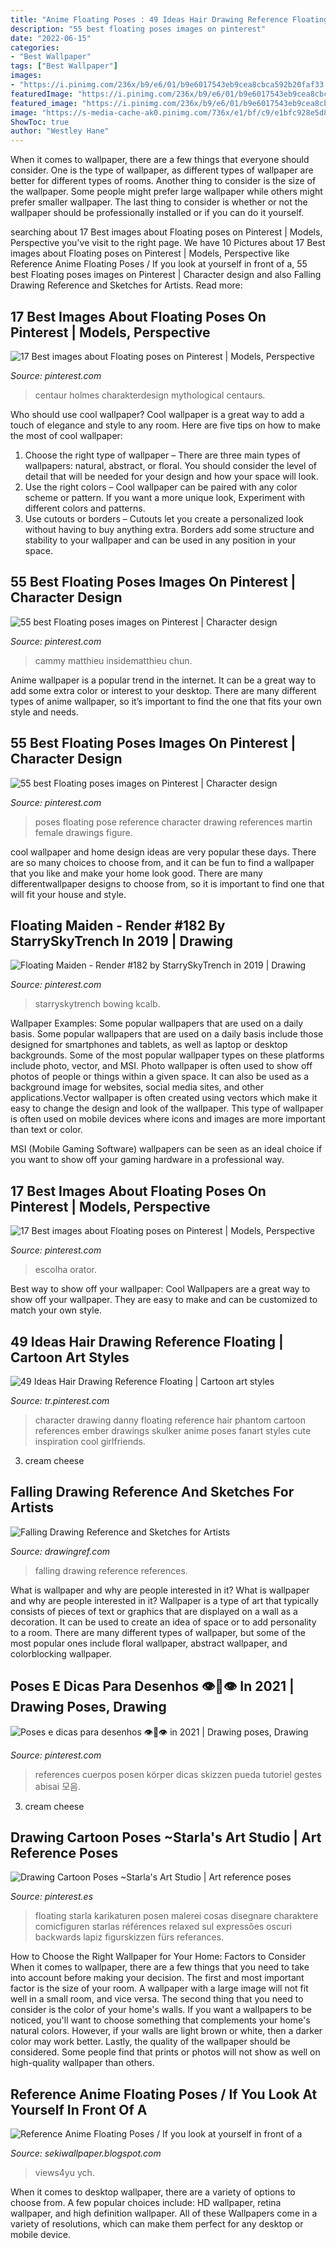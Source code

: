 ```yaml
---
title: "Anime Floating Poses : 49 Ideas Hair Drawing Reference Floating"
description: "55 best floating poses images on pinterest"
date: "2022-06-15"
categories:
- "Best Wallpaper"
tags: ["Best Wallpaper"]
images:
- "https://i.pinimg.com/236x/b9/e6/01/b9e6017543eb9cea8cbca592b20faf33.jpg"
featuredImage: "https://i.pinimg.com/236x/b9/e6/01/b9e6017543eb9cea8cbca592b20faf33.jpg"
featured_image: "https://i.pinimg.com/236x/b9/e6/01/b9e6017543eb9cea8cbca592b20faf33.jpg"
image: "https://s-media-cache-ak0.pinimg.com/736x/e1/bf/c9/e1bfc928e5d8b3808b17251a1050a750.jpg"
ShowToc: true
author: "Westley Hane"
---
```



When it comes to wallpaper, there are a few things that everyone should consider. One is the type of wallpaper, as different types of wallpaper are better for different types of rooms. Another thing to consider is the size of the wallpaper. Some people might prefer large wallpaper while others might prefer smaller wallpaper. The last thing to consider is whether or not the wallpaper should be professionally installed or if you can do it yourself.

	

		
searching about 17 Best images about Floating poses on Pinterest | Models, Perspective you've visit to the right page. We have 10 Pictures about 17 Best images about Floating poses on Pinterest | Models, Perspective like Reference Anime Floating Poses / If you look at yourself in front of a, 55 best Floating poses images on Pinterest | Character design and also Falling Drawing Reference and Sketches for Artists. Read more:
		
    
## 17 Best Images About Floating Poses On Pinterest | Models, Perspective

<img loading=lazy src="https://s-media-cache-ak0.pinimg.com/736x/e1/bf/c9/e1bfc928e5d8b3808b17251a1050a750.jpg" onerror="this.onerror=null;this.src='https://tse4.mm.bing.net/th?id=OIP.DAYxR0sQezJuWKRZa4B7XQHaKc&amp;pid=15.1';" alt="17 Best images about Floating poses on Pinterest | Models, Perspective">

_Source: pinterest.com_

>centaur holmes charakterdesign mythological centaurs. 

	

Who should use cool wallpaper?
Cool wallpaper is a great way to add a touch of elegance and style to any room. Here are five tips on how to make the most of cool wallpaper: 
1) Choose the right type of wallpaper – There are three main types of wallpapers: natural, abstract, or floral. You should consider the level of detail that will be needed for your design and how your space will look. 
2) Use the right colors – Cool wallpaper can be paired with any color scheme or pattern. If you want a more unique look, Experiment with different colors and patterns. 
3) Use cutouts or borders – Cutouts let you create a personalized look without having to buy anything extra. Borders add some structure and stability to your wallpaper and can be used in any position in your space.

    
## 55 Best Floating Poses Images On Pinterest | Character Design

<img loading=lazy src="https://i.pinimg.com/236x/b9/e6/01/b9e6017543eb9cea8cbca592b20faf33.jpg" onerror="this.onerror=null;this.src='https://tse4.mm.bing.net/th?id=OIP.JklQafHubhYoPCKaVI7oBAAAAA&amp;pid=15.1';" alt="55 best Floating poses images on Pinterest | Character design">

_Source: pinterest.com_

>cammy matthieu insidematthieu chun. 

	

Anime wallpaper is a popular trend in the internet. It can be a great way to add some extra color or interest to your desktop. There are many different types of anime wallpaper, so it’s important to find the one that fits your own style and needs.

    
## 55 Best Floating Poses Images On Pinterest | Character Design

<img loading=lazy src="https://i.pinimg.com/736x/54/33/59/543359c1f40f05055f750c7e9e00f83f--reference-manga-pose-reference.jpg" onerror="this.onerror=null;this.src='https://tse1.mm.bing.net/th?id=OIP.nK3Ir-qHAJ2sFiynk1pZ6AHaIq&amp;pid=15.1';" alt="55 best Floating poses images on Pinterest | Character design">

_Source: pinterest.com_

>poses floating pose reference character drawing references martin female drawings figure. 

	

cool wallpaper and home design ideas are very popular these days. There are so many choices to choose from, and it can be fun to find a wallpaper that you like and make your home look good. There are many differentwallpaper designs to choose from, so it is important to find one that will fit your house and style.

    
## Floating Maiden - Render #182 By StarrySkyTrench In 2019 | Drawing

<img loading=lazy src="https://i.pinimg.com/736x/8c/89/06/8c8906dbd97e833f9a0bbc3db30b6c7d.jpg" onerror="this.onerror=null;this.src='https://tse4.mm.bing.net/th?id=OIP.6p2tC7ttxflI7pM786sO_gHaKX&amp;pid=15.1';" alt="Floating Maiden - Render #182 by StarrySkyTrench in 2019 | Drawing">

_Source: pinterest.com_

>starryskytrench bowing kcalb. 

	

Wallpaper Examples: Some popular wallpapers that are used on a daily basis.
Some popular wallpapers that are used on a daily basis include those designed for smartphones and tablets, as well as laptop or desktop backgrounds. Some of the most popular wallpaper types on these platforms include photo, vector, and MSI. 
Photo wallpaper is often used to show off photos of people or things within a given space. It can also be used as a background image for websites, social media sites, and other applications.Vector wallpaper is often created using vectors which make it easy to change the design and look of the wallpaper. This type of wallpaper is often used on mobile devices where icons and images are more important than text or color. 

MSI (Mobile Gaming Software) wallpapers can be seen as an ideal choice if you want to show off your gaming hardware in a professional way.

    
## 17 Best Images About Floating Poses On Pinterest | Models, Perspective

<img loading=lazy src="https://s-media-cache-ak0.pinimg.com/736x/a4/14/9a/a4149aa218bc9d23a92efea2608ec8f4.jpg" onerror="this.onerror=null;this.src='https://tse2.mm.bing.net/th?id=OIP.gQKK_TUmNNjzhUYLsPn5sQHaHa&amp;pid=15.1';" alt="17 Best images about Floating poses on Pinterest | Models, Perspective">

_Source: pinterest.com_

>escolha orator. 

	

Best way to show off your wallpaper:
Cool Wallpapers are a great way to show off your wallpaper. They are easy to make and can be customized to match your own style.

    
## 49 Ideas Hair Drawing Reference Floating | Cartoon Art Styles

<img loading=lazy src="https://i.pinimg.com/736x/66/e1/17/66e117ec0d57c3bfb86bba53cc554eaa.jpg" onerror="this.onerror=null;this.src='https://tse2.mm.bing.net/th?id=OIP.rRYkMziIldL1caVo8xgywwAAAA&amp;pid=15.1';" alt="49 Ideas Hair Drawing Reference Floating | Cartoon art styles">

_Source: tr.pinterest.com_

>character drawing danny floating reference hair phantom cartoon references ember drawings skulker anime poses fanart styles cute inspiration cool girlfriends. 

	

3. cream cheese 

    
## Falling Drawing Reference And Sketches For Artists

<img loading=lazy src="https://drawingref.com/wp-content/uploads/2019/03/Falling3.jpg" onerror="this.onerror=null;this.src='https://tse1.mm.bing.net/th?id=OIP.nAXEMuVc-a5aJc3zjMAihwHaU8&amp;pid=15.1';" alt="Falling Drawing Reference and Sketches for Artists">

_Source: drawingref.com_

>falling drawing reference references. 

	

What is wallpaper and why are people interested in it?
What is wallpaper and why are people interested in it?
Wallpaper is a type of art that typically consists of pieces of text or graphics that are displayed on a wall as a decoration. It can be used to create an idea of space or to add personality to a room. There are many different types of wallpaper, but some of the most popular ones include floral wallpaper, abstract wallpaper, and colorblocking wallpaper.

    
## Poses E Dicas Para Desenhos 👁️👄👁️ In 2021 | Drawing Poses, Drawing

<img loading=lazy src="https://i.pinimg.com/originals/be/ff/1a/beff1a211400c27acdedd4dec5dc31c7.jpg" onerror="this.onerror=null;this.src='https://tse4.mm.bing.net/th?id=OIP.o5YZUelVhumLiBHhXrBgFgHaKv&amp;pid=15.1';" alt="Poses e dicas para desenhos 👁️👄👁️ in 2021 | Drawing poses, Drawing">

_Source: pinterest.com_

>references cuerpos posen körper dicas skizzen pueda tutoriel gestes abisai 모음. 

	

3. cream cheese 

    
## Drawing Cartoon Poses ~Starla&#039;s Art Studio | Art Reference Poses

<img loading=lazy src="https://i.pinimg.com/736x/41/3f/d5/413fd50cb883c81b8236c7f06ea5eac2.jpg" onerror="this.onerror=null;this.src='https://tse3.mm.bing.net/th?id=OIP.LYJZ-u9DPL7PbS0vmcewrAHaN4&amp;pid=15.1';" alt="Drawing Cartoon Poses ~Starla&#039;s Art Studio | Art reference poses">

_Source: pinterest.es_

>floating starla karikaturen posen malerei cosas disegnare charaktere comicfiguren starlas références relaxed sul expressões oscuri backwards lapiz figurskizzen fürs referances. 

	

How to Choose the Right Wallpaper for Your Home: Factors to Consider
When it comes to wallpaper, there are a few things that you need to take into account before making your decision. The first and most important factor is the size of your room. A wallpaper with a large image will not fit well in a small room, and vice versa. 
The second thing that you need to consider is the color of your home's walls. If you want a wallpapers to be noticed, you'll want to choose something that complements your home's natural colors. However, if your walls are light brown or white, then a darker color may work better. 
Lastly, the quality of the wallpaper should be considered. Some people find that prints or photos will not show as well on high-quality wallpaper than others.

    
## Reference Anime Floating Poses / If You Look At Yourself In Front Of A

<img loading=lazy src="https://i.pinimg.com/474x/f0/79/2e/f0792ef985dc282f9a3a9def59177c89--pose-reference-character-reference.jpg" onerror="this.onerror=null;this.src='https://tse1.mm.bing.net/th?id=OIP.v1CXhnz24q_nChXwJ3PYhQAAAA&amp;pid=15.1';" alt="Reference Anime Floating Poses / If you look at yourself in front of a">

_Source: sekiwallpaper.blogspot.com_

>views4yu ych. 

	

When it comes to desktop wallpaper, there are a variety of options to choose from. A few popular choices include: HD wallpaper, retina wallpaper, and high definition wallpaper. All of these Wallpapers come in a variety of resolutions, which can make them perfect for any desktop or mobile device. 


